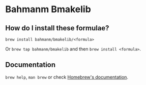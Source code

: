 # Bahmanm Bmakelib

## How do I install these formulae?

`brew install bahmanm/bmakelib/<formula>`

Or `brew tap bahmanm/bmakelib` and then `brew install <formula>`.

## Documentation

`brew help`, `man brew` or check [Homebrew's documentation](https://docs.brew.sh).
